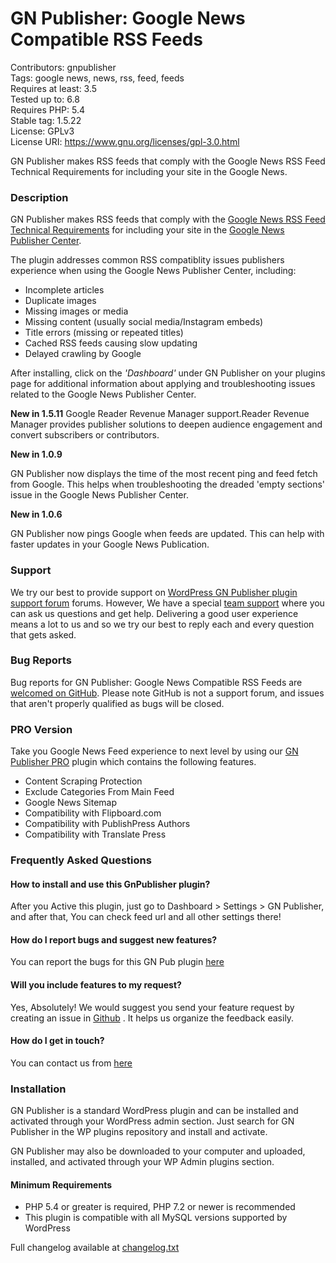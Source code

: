 # GN Publisher: Google News Compatible RSS Feeds
Contributors: gnpublisher  
Tags: google news, news, rss, feed, feeds  
Requires at least: 3.5  
Tested up to: 6.8  
Requires PHP: 5.4  
Stable tag: 1.5.22  
License: GPLv3  
License URI: https://www.gnu.org/licenses/gpl-3.0.html  

GN Publisher makes RSS feeds that comply with the Google News RSS Feed Technical Requirements for including your site in the Google News.

### Description

GN Publisher makes RSS feeds that comply with the [Google News RSS Feed Technical Requirements](https://support.google.com/news/publisher-center/answer/9545420) for including your site in the [Google News Publisher Center](https://publishercenter.google.com/).

The plugin addresses common RSS compatiblity issues publishers experience when using the Google News Publisher Center, including:

-  Incomplete articles
-  Duplicate images
-  Missing images or media
-  Missing content (usually social media/Instagram embeds)
-  Title errors (missing or repeated titles)
-  Cached RSS feeds causing slow updating
-  Delayed crawling by Google

After installing, click on the *'Dashboard'* under GN Publisher on your plugins page for additional information about applying and troubleshooting issues related to the Google News Publisher Center.

**New in 1.5.11**
Google Reader Revenue Manager support.Reader Revenue Manager provides publisher solutions to deepen audience engagement and convert subscribers or contributors.

**New in 1.0.9**

GN Publisher now displays the time of the most recent ping and feed fetch from Google. This helps when troubleshooting the dreaded 'empty sections' issue in the Google News Publisher Center.

**New in 1.0.6**

GN Publisher now pings Google when feeds are updated. This can help with faster updates in your Google News Publication.


### Support

We try our best to provide support on [WordPress GN Publisher plugin support forum](https://wordpress.org/support/plugin/gn-publisher/) forums. However, We have a special [team support](https://gnpublisher.com/contact-us/) where you can ask us questions and get help. Delivering a good user experience means a lot to us and so we try our best to reply each and every question that gets asked.


### Bug Reports

Bug reports for GN Publisher: Google News Compatible RSS Feeds are [welcomed on GitHub](https://github.com/ahmedkaludi/gn-publisher/issues/). Please note GitHub is not a support forum, and issues that aren't properly qualified as bugs will be closed.

### PRO Version

Take you Google News Feed experience to next level by using our [GN Publisher PRO](https://gnpublisher.com/pricing/#pricing) plugin which contains the following features.

* Content Scraping Protection 
* Exclude Categories From Main Feed 
* Google News Sitemap 
* Compatibility with Flipboard.com
* Compatibility with PublishPress Authors
* Compatibility with Translate Press

### Frequently Asked Questions

#### How to install and use this GnPublisher plugin?

After you Active this plugin, just go to Dashboard > Settings > GN Publisher, and after that, You can check feed url and all other settings there!  

#### How do I report bugs and suggest new features?

You can report the bugs for this GN Pub plugin [here](https://github.com/ahmedkaludi/gn-publisher/issues/)

#### Will you include features to my request?

Yes, Absolutely! We would suggest you send your feature request by creating an issue in [Github](https://github.com/ahmedkaludi/gn-publisher/issues/new/) . It helps us organize the feedback easily.

#### How do I get in touch?
You can contact us from [here](https://gnpublisher.com/contact-us/)


### Installation

GN Publisher is a standard WordPress plugin and can be installed and activated through your WordPress admin section. Just search for GN Publisher in the WP plugins repository and install and activate.

GN Publisher may also be downloaded to your computer and uploaded, installed, and activated through your WP Admin plugins section.

#### Minimum Requirements

* PHP 5.4 or greater is required, PHP 7.2 or newer is recommended
* This plugin is compatible with all MySQL versions supported by WordPress


Full changelog available at [changelog.txt](https://plugins.svn.wordpress.org/gn-publisher/trunk/changelog.txt)
